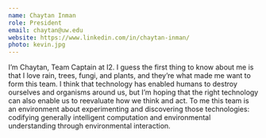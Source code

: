 ```yaml
---
name: Chaytan Inman
role: President
email: chaytan@uw.edu
website: https://www.linkedin.com/in/chaytan-inman/
photo: kevin.jpg
---
```


I’m Chaytan, Team Captain at I2. I guess the first thing to know about me is that I love rain, trees, fungi, and plants, and they’re what made me want to form this team. I think that technology has enabled humans to destroy ourselves and organisms around us, but I’m hoping that the right technology can also enable us to reevaluate how we think and act. To me this team is an environment about experimenting and discovering those technologies: codifying generally intelligent computation and environmental understanding through environmental interaction.

